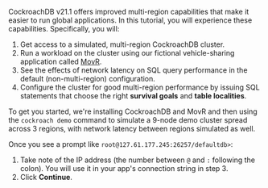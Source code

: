 CockroachDB v21.1 offers improved multi-region capabilities that make it easier to run global applications. In this tutorial, you will experience these capabilities. Specifically, you will:

1. Get access to a simulated, multi-region CockroachDB cluster.
1. Run a workload on the cluster using our fictional vehicle-sharing application called [MovR](https://www.cockroachlabs.com/docs/v21.1/movr.html).
1. See the effects of network latency on SQL query performance in the default (non-multi-region) configuration.
1. Configure the cluster for good multi-region performance by issuing SQL statements that choose the right **survival goals** and **table localities**.

To get you started, we're installing CockroachDB and MovR and then using the `cockroach demo` command to simulate a 9-node demo cluster spread across 3 regions, with network latency between regions simulated as well.

Once you see a prompt like `root@127.61.177.245:26257/defaultdb>`:

1. Take note of the IP address (the number between `@` and `:` following the colon). You will use it in your app's connection string in step 3.
2. Click **Continue**.
